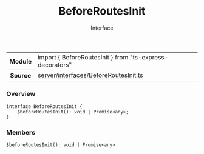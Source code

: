 <header class="symbol-info-header">    <h1 id="beforeroutesinit">BeforeRoutesInit</h1>    <label class="symbol-info-type-label interface">Interface</label>      </header>
<section class="symbol-info">      <table class="is-full-width">        <tbody>        <tr>          <th>Module</th>          <td>            <div class="lang-typescript">                <span class="token keyword">import</span> { BeforeRoutesInit }                 <span class="token keyword">from</span>                 <span class="token string">"ts-express-decorators"</span>                            </div>          </td>        </tr>        <tr>          <th>Source</th>          <td>            <a href="https://romakita.github.io/ts-express-decorators/#//blob/v2.14.0/src/server/interfaces/BeforeRoutesInit.ts#L0-L0">                server/interfaces/BeforeRoutesInit.ts            </a>        </td>        </tr>                </tbody>      </table>    </section>

### Overview

<pre><code class="typescript-lang"><span class="token keyword">interface</span> BeforeRoutesInit <span class="token punctuation">{</span>
    $<span class="token function">beforeRoutesInit</span><span class="token punctuation">(</span><span class="token punctuation">)</span><span class="token punctuation">:</span> <span class="token keyword">void</span> | Promise<<span class="token keyword">any</span>><span class="token punctuation">;</span>
<span class="token punctuation">}</span></code></pre>

### Members

<div class="method-overview"><pre><code class="typescript-lang">$<span class="token function">beforeRoutesInit</span><span class="token punctuation">(</span><span class="token punctuation">)</span><span class="token punctuation">:</span> <span class="token keyword">void</span> | Promise<<span class="token keyword">any</span>></code></pre></div>
